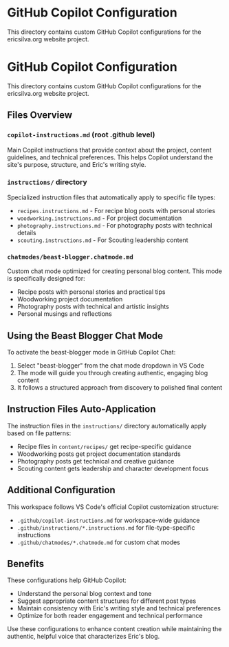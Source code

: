 # GitHub Copilot Configuration

This directory contains custom GitHub Copilot configurations for the ericsilva.org website project.

# GitHub Copilot Configuration

This directory contains custom GitHub Copilot configurations for the ericsilva.org website project.

## Files Overview

### `copilot-instructions.md` (root .github level)
Main Copilot instructions that provide context about the project, content guidelines, and technical preferences. This helps Copilot understand the site's purpose, structure, and Eric's writing style.

### `instructions/` directory
Specialized instruction files that automatically apply to specific file types:
- `recipes.instructions.md` - For recipe blog posts with personal stories
- `woodworking.instructions.md` - For project documentation
- `photography.instructions.md` - For photography posts with technical details
- `scouting.instructions.md` - For Scouting leadership content

### `chatmodes/beast-blogger.chatmode.md`
Custom chat mode optimized for creating personal blog content. This mode is specifically designed for:
- Recipe posts with personal stories and practical tips
- Woodworking project documentation
- Photography posts with technical and artistic insights
- Personal musings and reflections

## Using the Beast Blogger Chat Mode

To activate the beast-blogger mode in GitHub Copilot Chat:

1. Select "beast-blogger" from the chat mode dropdown in VS Code
2. The mode will guide you through creating authentic, engaging blog content
3. It follows a structured approach from discovery to polished final content

## Instruction Files Auto-Application

The instruction files in the `instructions/` directory automatically apply based on file patterns:
- Recipe files in `content/recipes/` get recipe-specific guidance
- Woodworking posts get project documentation standards
- Photography posts get technical and creative guidance
- Scouting content gets leadership and character development focus

## Additional Configuration

This workspace follows VS Code's official Copilot customization structure:
- `.github/copilot-instructions.md` for workspace-wide guidance
- `.github/instructions/*.instructions.md` for file-type-specific instructions
- `.github/chatmodes/*.chatmode.md` for custom chat modes

## Benefits

These configurations help GitHub Copilot:
- Understand the personal blog context and tone
- Suggest appropriate content structures for different post types
- Maintain consistency with Eric's writing style and technical preferences
- Optimize for both reader engagement and technical performance

Use these configurations to enhance content creation while maintaining the authentic, helpful voice that characterizes Eric's blog.
